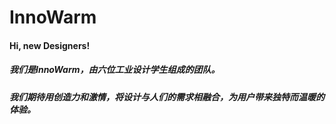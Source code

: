 # InnoWarm

#### Hi, new Designers! 
##### 我们是**InnoWarm**，由六位工业设计学生组成的团队。
##### 我们期待用创造力和激情，将设计与人们的需求相融合，为用户带来**独特而温暖**的体验。


